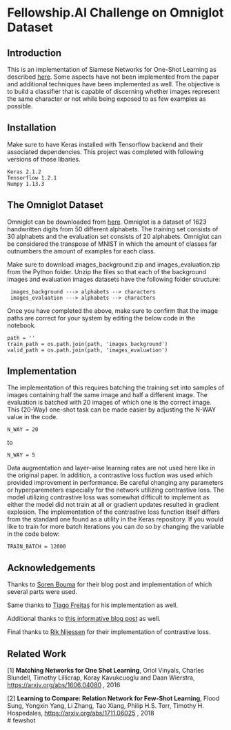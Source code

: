 # Fellowship.AI Challenge on Omniglot Dataset

## Introduction

This is an implementation of Siamese Networks for One-Shot Learning as described [here](https://www.cs.cmu.edu/~rsalakhu/papers/oneshot1.pdf). 
 Some aspects have not been implemented from the paper and additional techniques have been implemented as well. 
 The objective is to build a classifier that is capable of discerning whether images represent the same character or not 
 while being exposed to as few examples as possible.

## Installation

Make sure to have Keras installed with Tensorflow backend and their associated dependencies. 
 This project was completed with following versions of those libaries.
```
Keras 2.1.2
Tensorflow 1.2.1
Numpy 1.13.3
```

## The Omniglot Dataset 
Omniglot can be downloaded from [here](https://github.com/brendenlake/omniglot). 
 Omniglot is a dataset of 1623 handwritten digits from 50 different alphabets. 
 The training set consists of 30 alphabets and the evaluation set consists of 20 alphabets. 
 Omniglot can be considered the transpose of MNIST in which the amount of classes far outnumbers 
 the amount of examples for each class. 
 
 Make sure to download images_background.zip and images_evaluation.zip from the Python folder.
 Unzip the files so that each of the background images and evaluation images datasets have the following folder structure:

```
 images_background ---> alphabets --> characters
 images_evaluation ---> alphabets --> characters
```
 
Once you have completed the above, make sure to confirm that the image paths are correct for your system
 by editing the below code in the notebook.

```
path = ''
train_path = os.path.join(path, 'images_background')
valid_path = os.path.join(path, 'images_evaluation')
```

## Implementation
The implementation of this requires batching the training set into samples of images containing half the same image and half a different image. 
 The evaluation is batched with 20 images of which one is the correct image. 
 This (20-Way) one-shot task can be made easier by adjusting the N-WAY value in the code. 

```
N_WAY = 20
```

to

```
N_WAY = 5
```

 Data augmentation and layer-wise learning rates are not used here like in the original paper. 
 In addition, a contrastive loss fuction was used which provided improvement in performance. Be careful changing 
 any parameters or hyperparemeters especially for the network utilizing contrastive loss. The model utilizing 
 contrastive loss  was somewhat difficult to implement as either the model did not train at all or gradient 
 updates resulted in gradient explosion. The implementation of the contrastive loss function itself differs 
 from the standard one found as a utility in the Keras repository. 
 If you would like to train for more batch iterations you can do so by changing the variable in 
 the code below:

 ```
TRAIN_BATCH = 12000
```

## Acknowledgements
Thanks to [Soren Bouma](https://sorenbouma.github.io/blog/oneshot/) for their blog post 
 and implementation of which several parts were used.

Same thanks to [Tiago Freitas](https://github.com/Goldesel23/Siamese-Networks-for-One-Shot-Learning) for
 his implementation as well. 

Additional thanks to [this informative blog post](https://hackernoon.com/one-shot-learning-with-siamese-networks-in-pytorch-8ddaab10340e)
 as well.
 
Final thanks to [Rik Nijessen](https://github.com/gewoonrik/duplicate_prs) for 
 their implementation of contrastive loss. 
 
## Related Work
[1] **Matching Networks for One Shot Learning**, Oriol Vinyals, Charles Blundell, Timothy Lillicrap, Koray Kavukcuoglu and Daan Wierstra, https://arxiv.org/abs/1606.04080 , 2016 <br/>

[2] **Learning to Compare: Relation Network for Few-Shot Learning**, Flood Sung, Yongxin Yang, Li Zhang, Tao Xiang, Philip H.S. Torr, Timothy H. Hospedales, https://arxiv.org/abs/1711.06025 , 2018 <br/># fewshot
